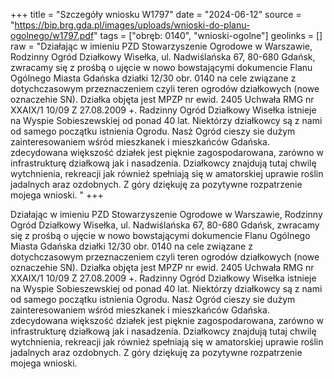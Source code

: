 +++
title = "Szczegóły wniosku W1797"
date = "2024-06-12"
source = "https://bip.brg.gda.pl/images/uploads/wnioski-do-planu-ogolnego/w1797.pdf"
tags = ["obręb: 0140", "wnioski-ogolne"]
geolinks = []
raw = "Działając w imieniu PZD Stowarzyszenie Ogrodowe w Warszawie, Rodzinny Ogród Działkowy Wisełka, ul. Nadwiślańska 67, 80-680 Gdańsk, zwracamy się z prośbą o ujęcie w nowo bowstającymi dokumencie Flanu Ogólnego Miasta Gdańska działki 12/30 obr. 0140 na cele związane z dotychczasowym przeznaczeniem czyli teren ogrodów działkowych (nowe oznaczehie SN). Działka objęta jest MPZP nr ewid. 2405 Uchwała RMG nr XXAIX/1 10/09 Z 27.08.2009 +. Radzinny Ogród Działkowy Wisełka istnieje na Wyspie Sobieszewskiej od ponad 40 lat. Niektórzy działkowcy są z nami od samego początku istnienia Ogrodu. Nasż Ogród cieszy sie dużym zainteresowaniem wśród mieszkanek i mieszkańców Gdańska. zdecydowana większość działek jest pięknie zagospodarowana, zarówno w infrastrukturę działkową jak i nasadzenia. Działkowcy znajdują tutaj chwilę wytchnienia, rekreacji jak również spełniają się w amatorskiej uprawie roślin jadalnych araz ozdobnych. Z góry dziękuję za pozytywne rozpatrzenie mojega wnioski. "
+++

Działając w imieniu PZD Stowarzyszenie Ogrodowe w Warszawie, Rodzinny Ogród
Działkowy Wisełka, ul. Nadwiślańska 67, 80-680 Gdańsk, zwracamy się z prośbą o ujęcie w nowo
bowstającymi dokumencie Flanu Ogólnego Miasta Gdańska działki 12/30 obr. 0140 na cele
związane z dotychczasowym przeznaczeniem czyli teren ogrodów działkowych (nowe
oznaczehie SN). Działka objęta jest MPZP nr ewid. 2405 Uchwała RMG nr XXAIX/1 10/09 Z
27.08.2009 +. Radzinny Ogród Działkowy Wisełka istnieje na Wyspie Sobieszewskiej od ponad 40
lat. Niektórzy działkowcy są z nami od samego początku istnienia Ogrodu. Nasż Ogród cieszy sie
dużym zainteresowaniem wśród mieszkanek i mieszkańców Gdańska. zdecydowana większość
działek jest pięknie zagospodarowana, zarówno w infrastrukturę działkową jak i nasadzenia.
Działkowcy znajdują tutaj chwilę wytchnienia, rekreacji jak również spełniają się w amatorskiej
uprawie roślin jadalnych araz ozdobnych. Z góry dziękuję za pozytywne rozpatrzenie mojega
wnioski.



